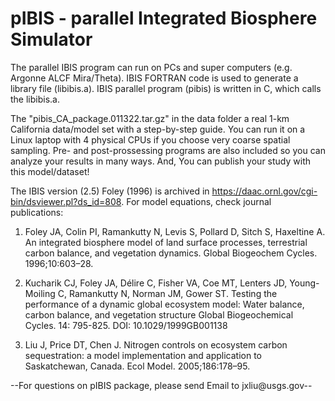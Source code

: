 # pIBIS - parallel Integrated Biosphere Simulator

The parallel IBIS program can run on PCs and super computers (e.g. Argonne ALCF Mira/Theta). IBIS FORTRAN code is used to generate a library file (libibis.a). IBIS parallel program (pibis) is written in C, which calls the libibis.a.

The "pibis_CA_package.011322.tar.gz" in the data folder a real 1-km California data/model set with a step-by-step guide. You can run it on a Linux laptop with 4 physical CPUs if you choose very coarse spatial sampling. Pre- and post-prossessing programs are also included so you can analyze your results in many ways. And, You can publish your study with this model/dataset! 

The IBIS version (2.5) Foley (1996) is archived in https://daac.ornl.gov/cgi-bin/dsviewer.pl?ds_id=808.
For model equations, check journal publications:

1. Foley JA, Colin PI, Ramankutty N, Levis S, Pollard D, Sitch S, Haxeltine A. An integrated biosphere model of land surface processes, terrestrial carbon balance, and vegetation dynamics. Global Biogeochem Cycles. 1996;10:603–28.

2. Kucharik CJ, Foley JA, Délire C, Fisher VA, Coe MT, Lenters JD, Young-Moiling C, Ramankutty N, Norman JM, Gower ST. Testing the performance of a dynamic global ecosystem model: Water balance, carbon balance, and vegetation structure Global Biogeochemical Cycles. 14: 795-825. DOI: 10.1029/1999GB001138

3. Liu J, Price DT, Chen J. Nitrogen controls on ecosystem carbon sequestration: a model implementation and application to Saskatchewan, Canada. Ecol Model. 2005;186:178–95.

--For questions on pIBIS package, please send Email to jxliu@usgs.gov--
